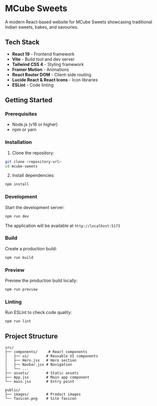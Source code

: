 # MCube Sweets

A modern React-based website for MCube Sweets showcasing traditional Indian sweets, bakes, and savouries.

## Tech Stack

- **React 19** - Frontend framework
- **Vite** - Build tool and dev server
- **Tailwind CSS 4** - Styling framework
- **Framer Motion** - Animations
- **React Router DOM** - Client-side routing
- **Lucide React & React Icons** - Icon libraries
- **ESLint** - Code linting

## Getting Started

### Prerequisites

- Node.js (v16 or higher)
- npm or yarn

### Installation

1. Clone the repository:
```bash
git clone <repository-url>
cd mcube-sweets
```

2. Install dependencies:
```bash
npm install
```

### Development

Start the development server:
```bash
npm run dev
```

The application will be available at `http://localhost:5173`

### Build

Create a production build:
```bash
npm run build
```

### Preview

Preview the production build locally:
```bash
npm run preview
```

### Linting

Run ESLint to check code quality:
```bash
npm run lint
```

## Project Structure

```
src/
├── components/     # React components
│   ├── ui/        # Reusable UI components
│   ├── Hero.jsx   # Hero section
│   ├── Navbar.jsx # Navigation
│   └── ...
├── assets/        # Static assets
├── App.jsx        # Main app component
└── main.jsx       # Entry point

public/
├── images/        # Product images
└── favicon.png    # Site favicon
```
